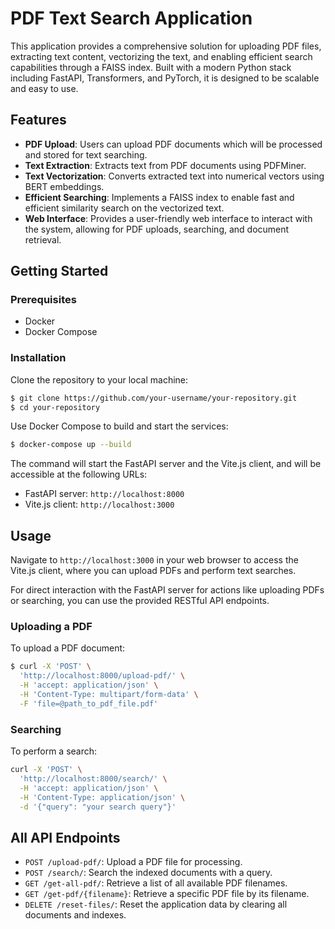 # PDF Text Search Application

This application provides a comprehensive solution for uploading PDF files, extracting text content, vectorizing the text, and enabling efficient search capabilities through a FAISS index. Built with a modern Python stack including FastAPI, Transformers, and PyTorch, it is designed to be scalable and easy to use.

## Features

-  **PDF Upload**: Users can upload PDF documents which will be processed and stored for text searching. 
-  **Text Extraction**: Extracts text from PDF documents using PDFMiner. 
-  **Text Vectorization**: Converts extracted text into numerical vectors using BERT embeddings. 
- **Efficient Searching**: Implements a FAISS index to enable fast and efficient similarity search on the vectorized text. 
- **Web Interface**: Provides a user-friendly web interface to interact with the system, allowing for PDF uploads, searching, and document retrieval.

## Getting Started

### Prerequisites

- Docker 
- Docker Compose

### Installation

Clone the repository to your local machine:

```bash
$ git clone https://github.com/your-username/your-repository.git
$ cd your-repository
```
 
Use Docker Compose to build and start the services:

```bash
$ docker-compose up --build
```

The command will start the FastAPI server and the Vite.js client, and will be accessible at the following URLs:

-   FastAPI server: `http://localhost:8000`
-   Vite.js client: `http://localhost:3000`

## Usage

Navigate to `http://localhost:3000` in your web browser to access the Vite.js client, where you can upload PDFs and perform text searches.

For direct interaction with the FastAPI server for actions like uploading PDFs or searching, you can use the provided RESTful API endpoints.

### Uploading a PDF

To upload a PDF document:

```bash
$ curl -X 'POST' \
  'http://localhost:8000/upload-pdf/' \
  -H 'accept: application/json' \
  -H 'Content-Type: multipart/form-data' \
  -F 'file=@path_to_pdf_file.pdf'
  ```

### Searching

To perform a search:

```bash 
curl -X 'POST' \
  'http://localhost:8000/search/' \
  -H 'accept: application/json' \
  -H 'Content-Type: application/json' \
  -d '{"query": "your search query"}'
  ``` 

## All API Endpoints

-   `POST /upload-pdf/`: Upload a PDF file for processing.
-   `POST /search/`: Search the indexed documents with a query.
-   `GET /get-all-pdf/`: Retrieve a list of all available PDF filenames.
-   `GET /get-pdf/{filename}`: Retrieve a specific PDF file by its filename.
-   `DELETE /reset-files/`: Reset the application data by clearing all documents and indexes.